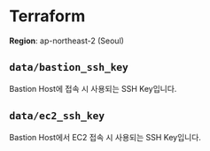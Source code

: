 # Terraform

**Region**: ap-northeast-2 (Seoul)

## `data/bastion_ssh_key`

Bastion Host에 접속 시 사용되는 SSH Key입니다.

## `data/ec2_ssh_key`

Bastion Host에서 EC2 접속 시 사용되는 SSH Key입니다.
